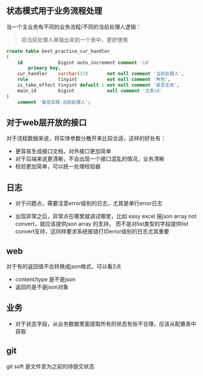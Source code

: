 ## 状态模式用于业务流程处理

当一个主业务有不同的业务流程/不同的当前处理人逻辑：
> 将当前处理人单独出来到一个表中，更好使用

```sql
create table best_practice_cur_handler
(
    id             bigint auto_increment comment 'id'
        primary key,
    cur_handler    varchar(32)       not null comment '当前处理人',
    role           tinyint           not null comment '角色',
    is_take_effect tinyint default 1 not null comment '是否生效',
    main_id        bigint            null comment '主表id'
)
    comment '最佳实践-当前处理人';
```

## 对于web层开放的接口

对于流程数据来说，将实体参数分散开来比较合适，这样的好处有：

* 更容易生成接口文档，对外接口更加简单
* 对于后端来说更清晰，不会出现一个接口混乱的情况，业务清晰
* 校验更加简单，可以统一处理校验器

## 日志

* 对于问题点，需要注意error级别的日志，尤其是单行error日志

* 出现异常之后，异常点在哪里就调试哪里，比如 easy excel 报json array not convert，就应该提供json array 的支持， 而不是对list类型的字段提供list
  convert支持，这同样要求系统报错打印error级别的日志尤其重要

## web

对于有的返回值不会转换成json格式，可以看2点

* content/type 是不是json
* 返回的是不是json对象

## 业务

* 对于状态字段，从业务数据里面提取所有的状态有些不合理，应该从配置表中获取

## git

git soft 是文件变为之前的待提交状态


